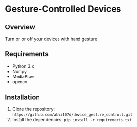 # Gesture-Controlled Devices

## Overview
Turn on or off your devices with hand gesture

## Requirements
- Python 3.x
- Numpy
- MediaPipe
- opencv

## Installation
1. Clone the repository: `https://github.com/abhi107d/device_gesture_controll.git`
2. Install the dependencies: `pip install -r requirements.txt`
